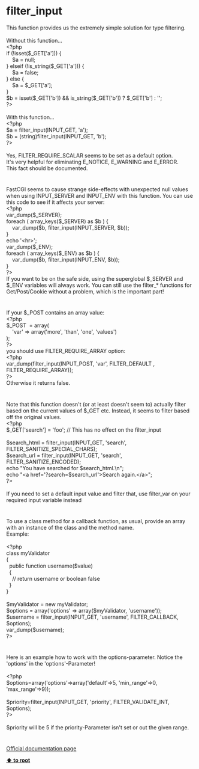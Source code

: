 # filter_input




<div class="phpcode"><span class="html">
This function provides us the extremely simple solution for type filtering.<br><br>Without this function...<br><span class="default">&lt;?php<br></span><span class="keyword">if (!isset(</span><span class="default">$_GET</span><span class="keyword">[</span><span class="string">&apos;a&apos;</span><span class="keyword">])) {<br>&#xA0; &#xA0; </span><span class="default">$a </span><span class="keyword">= </span><span class="default">null</span><span class="keyword">;<br>} elseif (!</span><span class="default">is_string</span><span class="keyword">(</span><span class="default">$_GET</span><span class="keyword">[</span><span class="string">&apos;a&apos;</span><span class="keyword">])) {<br>&#xA0; &#xA0; </span><span class="default">$a </span><span class="keyword">= </span><span class="default">false</span><span class="keyword">;<br>} else {<br>&#xA0; &#xA0; </span><span class="default">$a </span><span class="keyword">= </span><span class="default">$_GET</span><span class="keyword">[</span><span class="string">&apos;a&apos;</span><span class="keyword">];<br>}<br></span><span class="default">$b </span><span class="keyword">= isset(</span><span class="default">$_GET</span><span class="keyword">[</span><span class="string">&apos;b&apos;</span><span class="keyword">]) &amp;&amp; </span><span class="default">is_string</span><span class="keyword">(</span><span class="default">$_GET</span><span class="keyword">[</span><span class="string">&apos;b&apos;</span><span class="keyword">]) ? </span><span class="default">$_GET</span><span class="keyword">[</span><span class="string">&apos;b&apos;</span><span class="keyword">] : </span><span class="string">&apos;&apos;</span><span class="keyword">;<br></span><span class="default">?&gt;<br></span><br>With this function...<br><span class="default">&lt;?php<br>$a </span><span class="keyword">= </span><span class="default">filter_input</span><span class="keyword">(</span><span class="default">INPUT_GET</span><span class="keyword">, </span><span class="string">&apos;a&apos;</span><span class="keyword">);<br></span><span class="default">$b </span><span class="keyword">= (string)</span><span class="default">filter_input</span><span class="keyword">(</span><span class="default">INPUT_GET</span><span class="keyword">, </span><span class="string">&apos;b&apos;</span><span class="keyword">);<br></span><span class="default">?&gt;<br></span><br>Yes, FILTER_REQUIRE_SCALAR seems to be set as a default option. <br>It&apos;s very helpful for eliminating E_NOTICE, E_WARNING and E_ERROR. <br>This fact should be documented.</span>
</div>
  

#


<div class="phpcode"><span class="html">
FastCGI seems to cause strange side-effects with unexpected null values when using INPUT_SERVER and INPUT_ENV with this function. You can use this code to see if it affects your server:<br><span class="default">&lt;?php<br>var_dump</span><span class="keyword">(</span><span class="default">$_SERVER</span><span class="keyword">);<br>foreach ( </span><span class="default">array_keys</span><span class="keyword">(</span><span class="default">$_SERVER</span><span class="keyword">) as </span><span class="default">$b </span><span class="keyword">) {<br>&#xA0; &#xA0; </span><span class="default">var_dump</span><span class="keyword">(</span><span class="default">$b</span><span class="keyword">, </span><span class="default">filter_input</span><span class="keyword">(</span><span class="default">INPUT_SERVER</span><span class="keyword">, </span><span class="default">$b</span><span class="keyword">));<br>}<br>echo </span><span class="string">&apos;&lt;hr&gt;&apos;</span><span class="keyword">;<br></span><span class="default">var_dump</span><span class="keyword">(</span><span class="default">$_ENV</span><span class="keyword">);<br>foreach ( </span><span class="default">array_keys</span><span class="keyword">(</span><span class="default">$_ENV</span><span class="keyword">) as </span><span class="default">$b </span><span class="keyword">) {<br>&#xA0; &#xA0; </span><span class="default">var_dump</span><span class="keyword">(</span><span class="default">$b</span><span class="keyword">, </span><span class="default">filter_input</span><span class="keyword">(</span><span class="default">INPUT_ENV</span><span class="keyword">, </span><span class="default">$b</span><span class="keyword">));<br>}<br></span><span class="default">?&gt;<br></span>If you want to be on the safe side, using the superglobal $_SERVER and $_ENV variables will always work. You can still use the filter_* functions for Get/Post/Cookie without a problem, which is the important part!</span>
</div>
  

#


<div class="phpcode"><span class="html">
If your $_POST contains an array value:<br><span class="default">&lt;?php<br>$_POST&#xA0; </span><span class="keyword">= array(<br>&#xA0; &#xA0; </span><span class="string">&apos;var&apos; </span><span class="keyword">=&gt; array(</span><span class="string">&apos;more&apos;</span><span class="keyword">, </span><span class="string">&apos;than&apos;</span><span class="keyword">, </span><span class="string">&apos;one&apos;</span><span class="keyword">, </span><span class="string">&apos;values&apos;</span><span class="keyword">)<br>);<br></span><span class="default">?&gt;<br></span>you should use FILTER_REQUIRE_ARRAY option:<br><span class="default">&lt;?php<br>var_dump</span><span class="keyword">(</span><span class="default">filter_input</span><span class="keyword">(</span><span class="default">INPUT_POST</span><span class="keyword">, </span><span class="string">&apos;var&apos;</span><span class="keyword">, </span><span class="default">FILTER_DEFAULT </span><span class="keyword">, </span><span class="default">FILTER_REQUIRE_ARRAY</span><span class="keyword">));<br></span><span class="default">?&gt;<br></span>Otherwise it returns false.</span>
</div>
  

#


<div class="phpcode"><span class="html">
Note that this function doesn&apos;t (or at least doesn&apos;t seem to) actually filter based on the current values of $_GET etc. Instead, it seems to filter based off the original values.<br><span class="default">&lt;?php<br>$_GET</span><span class="keyword">[</span><span class="string">&apos;search&apos;</span><span class="keyword">] = </span><span class="string">&apos;foo&apos;</span><span class="keyword">; </span><span class="comment">// This has no effect on the filter_input<br><br></span><span class="default">$search_html </span><span class="keyword">= </span><span class="default">filter_input</span><span class="keyword">(</span><span class="default">INPUT_GET</span><span class="keyword">, </span><span class="string">&apos;search&apos;</span><span class="keyword">, </span><span class="default">FILTER_SANITIZE_SPECIAL_CHARS</span><span class="keyword">);<br></span><span class="default">$search_url </span><span class="keyword">= </span><span class="default">filter_input</span><span class="keyword">(</span><span class="default">INPUT_GET</span><span class="keyword">, </span><span class="string">&apos;search&apos;</span><span class="keyword">, </span><span class="default">FILTER_SANITIZE_ENCODED</span><span class="keyword">);<br>echo </span><span class="string">&quot;You have searched for </span><span class="default">$search_html</span><span class="string">.\n&quot;</span><span class="keyword">;<br>echo </span><span class="string">&quot;&lt;a href=&apos;?search=</span><span class="default">$search_url</span><span class="string">&apos;&gt;Search again.&lt;/a&gt;&quot;</span><span class="keyword">;<br></span><span class="default">?&gt;<br></span><br>If you need to set a default input value and filter that, use filter_var on your required input variable instead</span>
</div>
  

#


<div class="phpcode"><span class="html">
To use a class method for a callback function, as usual, provide an array with an instance of the class and the method name.<br>Example:<br><br><span class="default">&lt;?php<br></span><span class="keyword">class </span><span class="default">myValidator<br></span><span class="keyword">{<br>&#xA0; public function </span><span class="default">username</span><span class="keyword">(</span><span class="default">$value</span><span class="keyword">)<br>&#xA0; {<br>&#xA0; &#xA0; </span><span class="comment">// return username or boolean false<br>&#xA0; </span><span class="keyword">}<br>}<br><br></span><span class="default">$myValidator </span><span class="keyword">= new </span><span class="default">myValidator</span><span class="keyword">;<br></span><span class="default">$options </span><span class="keyword">= array(</span><span class="string">&apos;options&apos; </span><span class="keyword">=&gt; array(</span><span class="default">$myValidator</span><span class="keyword">, </span><span class="string">&apos;username&apos;</span><span class="keyword">));<br></span><span class="default">$username </span><span class="keyword">= </span><span class="default">filter_input</span><span class="keyword">(</span><span class="default">INPUT_GET</span><span class="keyword">, </span><span class="string">&apos;username&apos;</span><span class="keyword">, </span><span class="default">FILTER_CALLBACK</span><span class="keyword">, </span><span class="default">$options</span><span class="keyword">);<br></span><span class="default">var_dump</span><span class="keyword">(</span><span class="default">$username</span><span class="keyword">);<br></span><span class="default">?&gt;</span>
</span>
</div>
  

#


<div class="phpcode"><span class="html">
Here is an example how to work with the options-parameter. Notice the &apos;options&apos; in the &apos;options&apos;-Parameter!<br><br><span class="default">&lt;?php<br>$options</span><span class="keyword">=array(</span><span class="string">&apos;options&apos;</span><span class="keyword">=&gt;array(</span><span class="string">&apos;default&apos;</span><span class="keyword">=&gt;</span><span class="default">5</span><span class="keyword">, </span><span class="string">&apos;min_range&apos;</span><span class="keyword">=&gt;</span><span class="default">0</span><span class="keyword">, </span><span class="string">&apos;max_range&apos;</span><span class="keyword">=&gt;</span><span class="default">9</span><span class="keyword">));<br><br></span><span class="default">$priority</span><span class="keyword">=</span><span class="default">filter_input</span><span class="keyword">(</span><span class="default">INPUT_GET</span><span class="keyword">, </span><span class="string">&apos;priority&apos;</span><span class="keyword">, </span><span class="default">FILTER_VALIDATE_INT</span><span class="keyword">, </span><span class="default">$options</span><span class="keyword">);<br></span><span class="default">?&gt;<br></span><br>$priority will be 5 if the priority-Parameter isn&apos;t set or out the given range.</span>
</div>
  

#

[Official documentation page](https://www.php.net/manual/en/function.filter-input.php)

**[⬆ to root](/)**